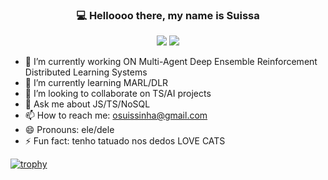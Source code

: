 <h3 align="center"> 💻 Helloooo there, my name is Suissa</h3>


<p align="center">
  <img src="https://github-readme-stats.vercel.app/api?username=suissa&theme=radical&show_icons=true&hide_border=true" />
  <img src="https://github-readme-stats.vercel.app/api/top-langs/?username=suissa&layout=compact&theme=radical&hide_border=true" />
</p>


- 🔭 I’m currently working ON Multi-Agent Deep Ensemble Reinforcement Distributed Learning Systems 
- 🌱 I’m currently learning MARL/DLR
- 👯 I’m looking to collaborate on TS/AI projects
- 💬 Ask me about JS/TS/NoSQL
- 📫 How to reach me: osuissinha@gmail.com
- 😄 Pronouns: ele/dele
- ⚡ Fun fact: tenho tatuado nos dedos LOVE CATS

[![trophy](https://github-profile-trophy.vercel.app/?username=suissa)](https://github.com/ryo-ma/github-profile-trophy)

